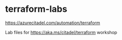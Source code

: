 # terraform-labs
https://azurecitadel.com/automation/terraform

Lab files for https://aka.ms/citadel/terraform workshop